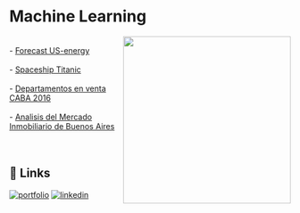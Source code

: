 # Machine Learning
<img src='https://github.com/dani-ctes/Machine_Learning/blob/main/image.png' width='300' align='right'>



<br>- <a href="https://github.com/dani-ctes/Machine_Learning/tree/main/Forecast_US-energy" target="_blank">Forecast US-energy</a> </br>
<br>- <a href="https://github.com/dani-ctes/Machine_Learning/tree/main/Spaceship_Titanic" target="_blank">Spaceship Titanic</a></br>
<br>- <a href="https://github.com/dani-ctes/Machine_Learning/blob/main/Deptos_CABA_2016" target="_blank">Departamentos en venta CABA 2016</a></br>
<br>- <a href="https://github.com/dani-ctes/Machine_Learning/" target="_blank">Analisis del Mercado Inmobiliario de Buenos Aires</a></br>
<br></br>

## 🔗 Links
[![portfolio](https://img.shields.io/badge/my_portfolio-000?style=for-the-badge&logo=ko-fi&logoColor=white)](https://github.com/dani-ctes)
[![linkedin](https://img.shields.io/badge/linkedin-0A66C2?style=for-the-badge&logo=linkedin&logoColor=white)](https://www.linkedin.com/in/o-daniel-torres-50480922/)
